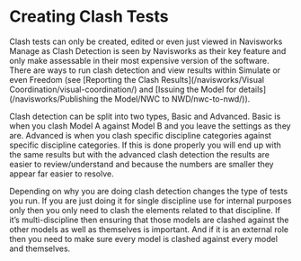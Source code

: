 # Creating Clash Tests

Clash tests can only be created, edited or even just viewed in Navisworks Manage as Clash Detection is seen by Navisworks as their key feature and only make assessable in their most expensive version of the software. There are ways to run clash detection and view results within Simulate or even Freedom (see [Reporting the Clash Results](/navisworks/Visual Coordination/visual-coordination/) and [Issuing the Model for details](/navisworks/Publishing the Model/NWC to NWD/nwc-to-nwd/)).

Clash detection can be split into two types, Basic and Advanced. Basic is when you clash Model A against Model B and you leave the settings as they are. Advanced is when you clash specific discipline categories against specific discipline categories. If this is done properly you will end up with the same results but with the advanced clash detection the results are easier to review/understand and because the numbers are smaller they appear far easier to resolve. 

Depending on why you are doing clash detection changes the type of tests you run. If you are just doing it for single discipline use for internal purposes only then you only need to clash the elements related to that discipline. If it’s multi-discipline then ensuring that those models are clashed against the other models as well as themselves is important. And if it is an external role then you need to make sure every model is clashed against every model and themselves. 
